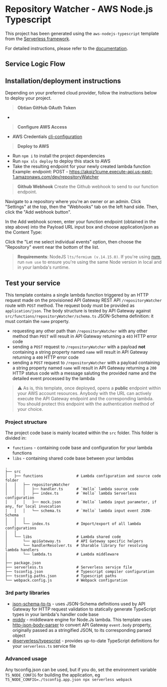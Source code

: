 # Repository Watcher - AWS Node.js Typescript

This project has been generated using the `aws-nodejs-typescript` template from the [Serverless framework](https://www.serverless.com/).

For detailed instructions, please refer to the [documentation](https://www.serverless.com/framework/docs/providers/aws/).

## Service Logic Flow


## Installation/deployment instructions

Depending on your preferred cloud provider, follow the instructions below to deploy your project.

> **Obtian GitHub OAuth Token**
- 


> **Configure AWS Access**
- AWS Credentials [cli-configuration](https://docs.aws.amazon.com/cli/latest/userguide/cli-configure-quickstart.html)

> **Deploy to AWS**
- Run `npm i` to install the project dependencies
- Run `npx sls deploy` to deploy this stack to AWS
- Take the resulting endpoint for your newly created lambda function 
    Example: 
        endpoint: POST - https://akqiz1cume.execute-api.us-east-1.amazonaws.com/dev/repositoryWatcher

> **Github Webhook**
Create the Github webhook to send to our function endpoint.

Navigate to a repository where you're an owner or an admin. Click "Settings" at the top, then the "Webhooks" tab on the left hand side. Then, click the "Add webhook button".

In the Add webhook screen, enter your function endpoint (obtained in the step above) into the Payload URL input box and choose application/json as the Content Type:

Click the "Let me select individual events" option, then choose the "Repository" event near the bottom of the list.

> **Requirements**: 
NodeJS `lts/fermium (v.14.15.0)`. 
If you're using [nvm](https://github.com/nvm-sh/nvm), run `nvm use` to ensure you're using the same Node version in local and in your lambda's runtime.

## Test your service

This template contains a single lambda function triggered by an HTTP request made on the provisioned API Gateway REST API `/repositoryWatcher` route with `POST` method. The request body must be provided as `application/json`. The body structure is tested by API Gateway against `src/functions/repositoryWatcher/schema.ts` JSON-Schema definition: it must contain the `name` property.

- requesting any other path than `/repositoryWatcher` with any other method than `POST` will result in API Gateway returning a `403` HTTP error code
- sending a `POST` request to `/repositoryWatcher` with a payload **not** containing a string property named `name` will result in API Gateway returning a `400` HTTP error code
- sending a `POST` request to `/repositoryWatcher` with a payload containing a string property named `name` will result in API Gateway returning a `200` HTTP status code with a message saluting the provided name and the detailed event processed by the lambda

> :warning: As is, this template, once deployed, opens a **public** endpoint within your AWS account resources. Anybody with the URL can actively execute the API Gateway endpoint and the corresponding lambda. You should protect this endpoint with the authentication method of your choice.

### Project structure

The project code base is mainly located within the `src` folder. This folder is divided in:

- `functions` - containing code base and configuration for your lambda functions
- `libs` - containing shared code base between your lambdas

```
.
├── src
│   ├── functions               # Lambda configuration and source code folder
│   │   ├── repositoryWatcher
│   │   │   ├── handler.ts      # `Hello` lambda source code
│   │   │   ├── index.ts        # `Hello` lambda Serverless configuration
│   │   │   ├── mock.json       # `Hello` lambda input parameter, if any, for local invocation
│   │   │   └── schema.ts       # `Hello` lambda input event JSON-Schema
│   │   │
│   │   └── index.ts            # Import/export of all lambda configurations
│   │
│   └── libs                    # Lambda shared code
│       └── apiGateway.ts       # API Gateway specific helpers
│       └── handlerResolver.ts  # Sharable library for resolving lambda handlers
│       └── lambda.ts           # Lambda middleware
│
├── package.json
├── serverless.ts               # Serverless service file
├── tsconfig.json               # Typescript compiler configuration
├── tsconfig.paths.json         # Typescript paths
└── webpack.config.js           # Webpack configuration
```

### 3rd party libraries

- [json-schema-to-ts](https://github.com/ThomasAribart/json-schema-to-ts) - uses JSON-Schema definitions used by API Gateway for HTTP request validation to statically generate TypeScript types in your lambda's handler code base
- [middy](https://github.com/middyjs/middy) - middleware engine for Node.Js lambda. This template uses [http-json-body-parser](https://github.com/middyjs/middy/tree/master/packages/http-json-body-parser) to convert API Gateway `event.body` property, originally passed as a stringified JSON, to its corresponding parsed object
- [@serverless/typescript](https://github.com/serverless/typescript) - provides up-to-date TypeScript definitions for your `serverless.ts` service file

### Advanced usage

Any tsconfig.json can be used, but if you do, set the environment variable `TS_NODE_CONFIG` for building the application, eg `TS_NODE_CONFIG=./tsconfig.app.json npx serverless webpack`




